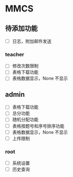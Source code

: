 # MMCS

## 待添加功能

-   [ ] 日志，附加邮件发送

### teacher

-   [ ] 修改次数限制
-   [ ] 表格下载功能
-   [ ] 表格数据显示，None 不显示

## admin

-   [ ] 表格下载功能
-   [ ] 总分功能
-   [ ] 随机分配功能
-   [ ] 表格按题号和序号排序功能
-   [ ] 表格数据显示，None 不显示
-   [ ] 上传限制

### root

-   [ ] 系统设置
-   [ ] 历史查询
